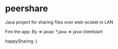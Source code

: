 # peershare
Java project for sharing files over web-scoket in LAN

Fire the app:
By 
=>  javac *.java
=>  java clientstart

happySharing :)
